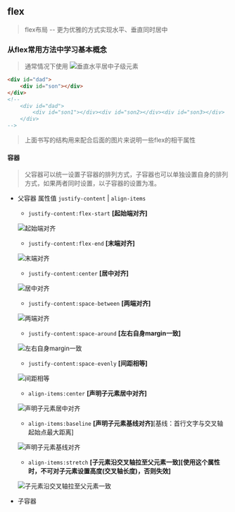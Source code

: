 ## flex 
> flex布局 -- 更为优雅的方式实现水平、垂直同时居中

### 从flex常用方法中学习基本概念

> 通常情况下使用 
![垂直水平居中子级元素](./Images/flex-normal.png)

``` html
<div id="dad">
    <div id="son"></div>
</div>
<!--
    <div id="dad">
        <div id="son1"></div><div id="son2></div><div id="son3></div>
    </div>
-->
```

> 上面书写的结构用来配合后面的图片来说明一些flex的相干属性

#### 容器

> 父容器可以统一设置子容器的排列方式，子容器也可以单独设置自身的排列方式，如果两者同时设置，以子容器的设置为准。

- 父容器 属性值  `justify-content` | `align-items`

    - `justify-content:flex-start` **[起始端对齐]**
    
    ![起始端对齐](./Images/flex-start.png)
    
    - `justify-content:flex-end` **[末端对齐]**
    
    ![末端对齐](./Images/flex-end.png)
    
    - `justify-content:center` **[居中对齐]**
    
    ![居中对齐](./Images/center.png)
    
    - `justify-content:space-between` **[两端对齐]**
    
    ![两端对齐](./Images/space-between.png)
    
    - `justify-content:space-around` **[左右自身margin一致]**
    
    ![左右自身margin一致](./Images/space-around.png)
    
    - `justify-content:space-evenly` **[间距相等]**
    
    ![间距相等](./Images/space-evenly.png)
    
    - `align-items:center` **[声明子元素居中对齐]**
    
    ![声明子元素居中对齐](./Images/center.png)
    
    - `align-items:baseline` **[声明子元素基线对齐]**[基线：首行文字与交叉轴起始点最大距离]
    
    ![声明子元素基线对齐](./Images/baseline.png)
    
    - `align-items:stretch` **[子元素沿交叉轴拉至父元素一致][使用这个属性时，不可对子元素设置高度(交叉轴长度)，否则失效]**
    
    ![子元素沿交叉轴拉至父元素一致](./Images/stretch.png)
    
- 子容器

